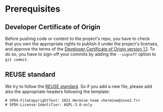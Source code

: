 <!---  
SPDX-FileCopyrightText: 2022 Hermine team <hermine@inno3.fr> 
SPDX-License-Identifier: CC-BY-4.0
-->


# Prerequisites

## Developer Certificate of Origin

Before pushing code or content to the project's repo, you have to check that you own the appropriate rights to publish it under the project's licenses, and approve the terms of the [Developer Certificate of Origin version 1.1](https://developercertificate.org/). To do so, you have to sign-off your commits by adding the `--signoff` option to `git commit`.

## REUSE standard

We try to follow the [REUSE standard](https://reuse.software/). So if you add a new file, please add also the appropriate headers following the template:

```
# SPDX-FileCopyrightText: 2021 Hermine-team <hermine@inno3.fr>
# SPDX-License-Identifier: AGPL-3.0-only 
```


